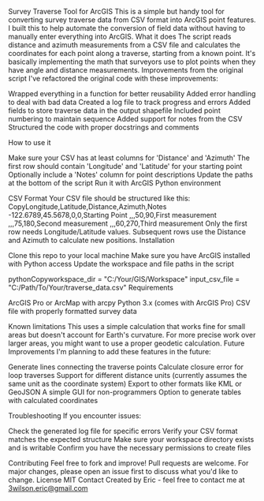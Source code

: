 Survey Traverse Tool for ArcGIS
This is a simple but handy tool for converting survey traverse data from CSV format into ArcGIS point features. I built this to help automate the conversion of field data without having to manually enter everything into ArcGIS.
What it does
The script reads distance and azimuth measurements from a CSV file and calculates the coordinates for each point along a traverse, starting from a known point. It's basically implementing the math that surveyors use to plot points when they have angle and distance measurements.
Improvements from the original script
I've refactored the original code with these improvements:

Wrapped everything in a function for better reusability
Added error handling to deal with bad data
Created a log file to track progress and errors
Added fields to store traverse data in the output shapefile
Included point numbering to maintain sequence
Added support for notes from the CSV
Structured the code with proper docstrings and comments

How to use it

Make sure your CSV has at least columns for 'Distance' and 'Azimuth'
The first row should contain 'Longitude' and 'Latitude' for your starting point
Optionally include a 'Notes' column for point descriptions
Update the paths at the bottom of the script
Run it with ArcGIS Python environment

CSV Format
Your CSV file should be structured like this:
CopyLongitude,Latitude,Distance,Azimuth,Notes
-122.6789,45.5678,0,0,Starting Point
,,,50,90,First measurement
,,,75,180,Second measurement
,,,60,270,Third measurement
Only the first row needs Longitude/Latitude values. Subsequent rows use the Distance and Azimuth to calculate new positions.
Installation

Clone this repo to your local machine
Make sure you have ArcGIS installed with Python access
Update the workspace and file paths in the script

pythonCopyworkspace_dir = "C:/Your/GIS/Workspace"
input_csv_file = "C:/Path/To/Your/traverse_data.csv"
Requirements

ArcGIS Pro or ArcMap with arcpy
Python 3.x (comes with ArcGIS Pro)
CSV file with properly formatted survey data

Known limitations
This uses a simple calculation that works fine for small areas but doesn't account for Earth's curvature. For more precise work over larger areas, you might want to use a proper geodetic calculation.
Future Improvements
I'm planning to add these features in the future:

Generate lines connecting the traverse points
Calculate closure error for loop traverses
Support for different distance units (currently assumes the same unit as the coordinate system)
Export to other formats like KML or GeoJSON
A simple GUI for non-programmers
Option to generate tables with calculated coordinates

Troubleshooting
If you encounter issues:

Check the generated log file for specific errors
Verify your CSV format matches the expected structure
Make sure your workspace directory exists and is writable
Confirm you have the necessary permissions to create files

Contributing
Feel free to fork and improve! Pull requests are welcome. For major changes, please open an issue first to discuss what you'd like to change.
License
MIT
Contact
Created by Eric - feel free to contact me at 3wilson.eric@gmail.com
